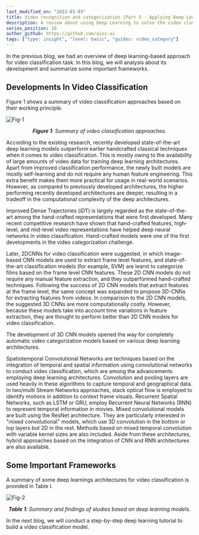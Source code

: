 ```yaml
---
last_modified_on: "2022-01-03"
title: Video recognition and categorization (Part 5 - Applying Deep Learning (cont.))
description: A review about using Deep Learning to solve the video classification task (cont.)
series_position: 10
author_github: https://github.com/aioz-ai
tags: ["type: insight", "level: basic", "guides: video_category"]
---
```

In the previous blog, we had an overview of deep learning-based approach for video classification task. In this blog, we will analysis about its development and summarize some important frameworks.

## Developments In Video Classification
Figure 1 shows a summary of video classification approaches based on their working principle.

![Fig-1](https://vision.aioz.io/thumbnail/11765117e984422db48b/1024/part5-figure1.png)  
*<center>**Figure 1**: Summary of video classification approaches.</center>*

According to the existing research, recently developed state-of-the-art deep learning models outperform earlier handcrafted classical techniques when it comes to video classification. This is mostly owing to the availability of large amounts of video data for training deep learning architectures. Apart from improved classification performance, the newly built models are mostly self-learning and do not require any human feature engineering. This extra benefit makes them more practical for usage in real-world scenarios. However, as compared to previously developed architectures, the higher performing recently developed architectures are deeper, resulting in a tradeoff in the computational complexity of the deep architectures.

Improved Dense Trajectories (iDT) is largely regarded as the state-of-the-art among the hand-crafted representations that were first developed. Many recent competitive research have shown that hand-crafted features, high-level, and mid-level video representations have helped deep neural networks in video classification. Hand-crafted models were one of the first developments in the video categorization challenge.

Later, 2DCNNs for video classification were suggested, in which image-based CNN models are used to extract frame level features, and state-of-the-art classification models (for example, SVM) are learnt to categorize films based on the frame level CNN features. These 2D CNN models do not require any manual feature extraction, and they outperformed hand-crafted techniques. Following the success of 2D CNN models that extract features at the frame level, the same concept was expanded to propose 3D-CNNs for extracting features from videos. In comparison to the 2D CNN models, the suggested 3D CNNs are more computationally costly. However, because these models take into account time variations in feature extraction, they are thought to perform better than 2D CNN models for video classification.

The development of 3D CNN models opened the way for completely automatic video categorization models based on various deep learning architectures.

Spatiotemporal Convolutional Networks are techniques based on the integration of temporal and spatial information using convolutional networks to conduct video classification, which are among the advancements employing deep learning architectures. Convolution and pooling layers are used heavily in these algorithms to capture temporal and geographical data. In two/multi Stream Networks approaches, stack optical flow is employed to identify motions in addition to context frame visuals. Recurrent Spatial Networks, such as LSTM or GRU, employ Recurrent Neural Networks (RNN) to represent temporal information in movies. Mixed convolutional models are built using the ResNet architecture. They are particularly interested in "mixed convolutional" models, which use 3D convolution in the bottom or top layers but 2D in the rest. Methods based on mixed temporal convolution with variable kernel sizes are also included. Aside from these architectures, hybrid approaches based on the integration of CNN and RNN architectures are also available.

## Some Important Frameworks

A summary of some deep learnings architectures for video classification is provided in Table I.

![Fig-2](https://vision.aioz.io/thumbnail/e5e71f606f5a4d17a0d6/1024/part5-table1.png)  
*<center>**Table 1**: Summary and findings of studies based on deep learning models.</center>*

In the next blog, we will conduct a step-by-step deep learning tutorial to build a video classification model.

